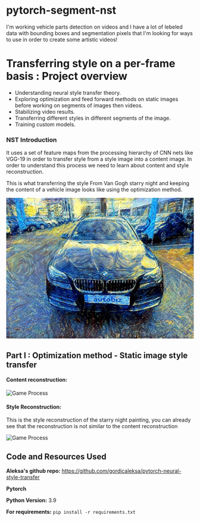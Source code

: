 # pytorch-segment-nst
I'm working vehicle parts detection on videos and I have a lot of lebeled data with bounding boxes and segmentation pixels that I'm looking for ways to use in order to create some artistic videos!
# Transferring style on a per-frame basis : Project overview
* Understanding neural style transfer theory.
* Exploring optimization and feed forward methods on static images before working on segments of images then videos.
* Stabilizing video results. 
* Transferring different styles in different segments of the image.
* Training custom models.

### NST Introduction
It uses a set of feature maps from the processing hierarchy of CNN nets like VGG-19 in order to transfer style from a style image into a content image. In order to understand this process we need to learn about content and style reconstruction.

This is what transferring the style From Van Gogh starry night and keeping the content of a vehicle image looks like using the optimization method.

![Game Process](https://github.com/aymanemoataz/pytorch-segment-nst/blob/main/results/bmw_starry.jpg)

## Part I : Optimization method - Static image style transfer

#### Content reconstruction:

![Game Process](https://github.com/aymanemoataz/pytorch-segment-nst/blob/main/results/noisefiat_Trim.gif)


#### Style Reconstruction:

This is the style reconstruction of the starry night painting, you can already see that the reconstruction is not similar to the content reconstruction

![Game Process](https://github.com/aymanemoataz/pytorch-segment-nst/blob/main/results/style_reconstruction_Trim.gif)






## Code and Resources Used 

**Aleksa's github repo:** https://github.com/gordicaleksa/pytorch-neural-style-transfer

**Pytorch**

**Python Version:** 3.9 

**For requirements:**  ```pip install -r requirements.txt```   

